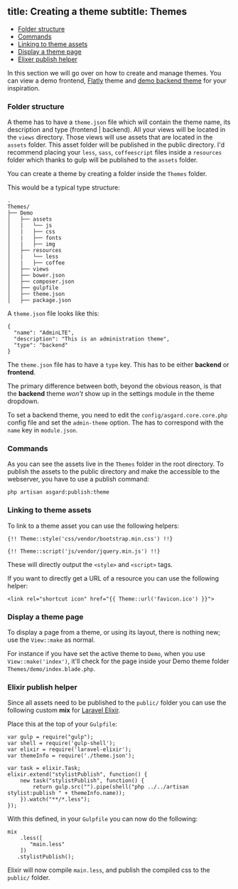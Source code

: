 title: Creating a theme
subtitle: Themes
-------

- [Folder structure](#folder-structure)
- [Commands](#commands)
- [Linking to theme assets](#linking-to-theme-assets)
- [Display a theme page](#display-a-theme-page)
- [Elixer publish helper](#elixir)

In this section we will go over on how to create and manage themes. You can view a demo frontend, [Flatly](https://github.com/AsgardCms/Flatly-theme) theme and [demo backend theme](https://github.com/AsgardCms/AdminLTE) for your inspiration.

### <a name="folder-structure" class="anchor" href="#folder-structure"></a> Folder structure

A theme has to have a `theme.json` file which will contain the theme name, its description and type (frontend | backend). All your views will be located in the `views` directory. Those views will use assets that are located in the `assets` folder. This asset folder will be published in the public directory. I'd recommend placing your `less`, `sass`, `coffeescript` files inside a `resources` folder which thanks to gulp will be published to the `assets` folder. 

You can create a theme by creating a folder inside the `Themes` folder.

This would be a typical type structure:

``` .language-markup
.
Themes/
├── Demo
│   ├── assets
│   |	└── js
│   |	├── css
│   |	├── fonts
│   |	├── img
│   ├── resources
│   |	└── less
│   |	├── coffee
│   ├── views
│   ├── bower.json
│   ├── composer.json
│   ├── gulpfile
│   ├── theme.json
│   ├── package.json
```

A `theme.json` file looks like this: 

``` .language-javascript
{
  "name": "AdminLTE",
  "description": "This is an administration theme",
  "type": "backend"
}
```
The `theme.json` file has to have a `type` key. This has to be either **backend** or **frontend**. 

The primary difference between both, beyond the obvious reason, is that the **backend** theme *won't* show up in the settings module in the theme dropdown.

To set a backend theme, you need to edit the `config/asgard.core.core.php` config file and set the `admin-theme` option. The has to correspond with the `name` key in `module.json`.


### <a name="commands" class="anchor" href="#commands"></a> Commands

As you can see the assets live in the `Themes` folder in the root directory. To publish the assets to the public directory and make the accessible to the webserver, you have to use a publish command:

``` .language-bash
php artisan asgard:publish:theme
```


### <a name="linking-to-theme-assets" class="anchor" href="#linking-to-theme-assets"></a> Linking to theme assets

To link to a theme asset you can use the following helpers:

``` .language-markup
{!! Theme::style('css/vendor/bootstrap.min.css') !!}

{!! Theme::script('js/vendor/jquery.min.js') !!}
```
These will directly output the `<style>` and `<script>` tags.

If you want to directly get a URL of a resource you can use the following helper:

``` .language-markup
<link rel="shortcut icon" href="{{ Theme::url('favicon.ico') }}">
```

### <a name="display-a-theme-page" class="anchor" href="#display-a-theme-page"></a> Display a theme page

To display a page from a theme, or using its layout, there is nothing new; use the `View::make` as normal.

For instance if you have set the active theme to `Demo`, when you use `View::make('index')`, it'll check for the page inside your Demo theme folder `Themes/demo/index.blade.php`.


### <a name="elixir" class="anchor" href="#elixir"></a> Elixir publish helper

Since all assets need to be published to the `public/` folder you can use the following custom **mix** for [Laravel Elixir](http://laravel.com/docs/5.1/elixir).

Place this at the top of your `Gulpfile`:


``` .language-javascript
var gulp = require("gulp");
var shell = require('gulp-shell');
var elixir = require('laravel-elixir');
var themeInfo = require('./theme.json');

var task = elixir.Task;
elixir.extend("stylistPublish", function() {
    new task("stylistPublish", function() {
        return gulp.src("").pipe(shell("php ../../artisan stylist:publish " + themeInfo.name));
    }).watch("**/*.less");
});
```

With this defined, in your `Gulpfile` you can now do the following:

``` .language-javascript
mix
    .less([
       "main.less"
    ])
   .stylistPublish();
```

Elixir will now compile `main.less`, and publish the compiled css to the `public/` folder.
